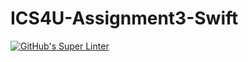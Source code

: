 # ICS4U-Assignment3-Swift
[![GitHub's Super Linter](https://github.com/Jenoe-Balote/ICS4U-Assignment3-Swift/workflows/GitHub's%20Super%20Linter/badge.svg)](https://github.com/Jenoe-Balote/ICS4U-Assignment3-Swift/actions)
